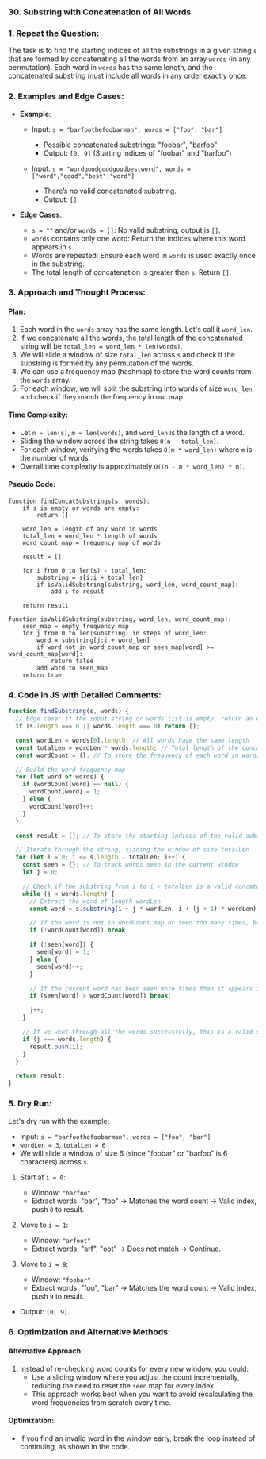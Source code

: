 ### 30. Substring with Concatenation of All Words

### 1. **Repeat the Question**:

The task is to find the starting indices of all the substrings in a given string `s` that are formed by concatenating all the words from an array `words` (in any permutation). Each word in `words` has the same length, and the concatenated substring must include all words in any order exactly once.

### 2. **Examples and Edge Cases**:

- **Example**:

  - Input: `s = "barfoothefoobarman", words = ["foo", "bar"]`

    - Possible concatenated substrings: "foobar", "barfoo"
    - Output: `[0, 9]` (Starting indices of "foobar" and "barfoo")

  - Input: `s = "wordgoodgoodgoodbestword", words = ["word","good","best","word"]`
    - There’s no valid concatenated substring.
    - Output: `[]`

- **Edge Cases**:
  - `s = ""` and/or `words = []`: No valid substring, output is `[]`.
  - `words` contains only one word: Return the indices where this word appears in `s`.
  - Words are repeated: Ensure each word in `words` is used exactly once in the substring.
  - The total length of concatenation is greater than `s`: Return `[]`.

### 3. **Approach and Thought Process**:

#### Plan:

1. Each word in the `words` array has the same length. Let's call it `word_len`.
2. If we concatenate all the words, the total length of the concatenated string will be `total_len = word_len * len(words)`.
3. We will slide a window of size `total_len` across `s` and check if the substring is formed by any permutation of the words.
4. We can use a frequency map (hashmap) to store the word counts from the `words` array.
5. For each window, we will split the substring into words of size `word_len`, and check if they match the frequency in our map.

#### Time Complexity:

- Let `n = len(s)`, `m = len(words)`, and `word_len` is the length of a word.
- Sliding the window across the string takes `O(n - total_len)`.
- For each window, verifying the words takes `O(m * word_len)` where `m` is the number of words.
- Overall time complexity is approximately `O((n - m * word_len) * m)`.

#### Pseudo Code:

```
function findConcatSubstrings(s, words):
    if s is empty or words are empty:
        return []

    word_len = length of any word in words
    total_len = word_len * length of words
    word_count_map = frequency map of words

    result = []

    for i from 0 to len(s) - total_len:
        substring = s[i:i + total_len]
        if isValidSubstring(substring, word_len, word_count_map):
            add i to result

    return result

function isValidSubstring(substring, word_len, word_count_map):
    seen_map = empty frequency map
    for j from 0 to len(substring) in steps of word_len:
        word = substring[j:j + word_len]
        if word not in word_count_map or seen_map[word] >= word_count_map[word]:
            return false
        add word to seen_map
    return true
```

### 4. **Code in JS with Detailed Comments**:

```javascript
function findSubstring(s, words) {
  // Edge case: if the input string or words list is empty, return an empty result
  if (s.length === 0 || words.length === 0) return [];

  const wordLen = words[0].length; // All words have the same length
  const totalLen = wordLen * words.length; // Total length of the concatenated string
  const wordCount = {}; // To store the frequency of each word in words array

  // Build the word frequency map
  for (let word of words) {
    if (wordCount[word] == null) {
      wordCount[word] = 1;
    } else {
      wordCount[word]++;
    }
  }

  const result = []; // To store the starting indices of the valid substrings

  // Iterate through the string, sliding the window of size totalLen
  for (let i = 0; i <= s.length - totalLen; i++) {
    const seen = {}; // To track words seen in the current window
    let j = 0;

    // Check if the substring from i to i + totalLen is a valid concatenation of words
    while (j < words.length) {
      // Extract the word of length wordLen
      const word = s.substring(i + j * wordLen, i + (j + 1) * wordLen);

      // If the word is not in wordCount map or seen too many times, break out
      if (!wordCount[word]) break;

      if (!seen[word]) {
        seen[word] = 1;
      } else {
        seen[word]++;
      }

      // If the current word has been seen more times than it appears in words, break
      if (seen[word] > wordCount[word]) break;

      j++;
    }

    // If we went through all the words successfully, this is a valid starting index
    if (j === words.length) {
      result.push(i);
    }
  }

  return result;
}
```

### 5. **Dry Run**:

Let's dry run with the example:

- Input: `s = "barfoothefoobarman", words = ["foo", "bar"]`
- `wordLen = 3`, `totalLen = 6`
- We will slide a window of size 6 (since "foobar" or "barfoo" is 6 characters) across `s`.

1. Start at `i = 0`:

   - Window: `"barfoo"`
   - Extract words: "bar", "foo" → Matches the word count → Valid index, push `0` to result.

2. Move to `i = 1`:

   - Window: `"arfoot"`
   - Extract words: "arf", "oot" → Does not match → Continue.

3. Move to `i = 9`:
   - Window: `"foobar"`
   - Extract words: "foo", "bar" → Matches the word count → Valid index, push `9` to result.

- Output: `[0, 9]`.

### 6. **Optimization and Alternative Methods**:

#### Alternative Approach:

1. Instead of re-checking word counts for every new window, you could:
   - Use a sliding window where you adjust the count incrementally, reducing the need to reset the `seen` map for every index.
   - This approach works best when you want to avoid recalculating the word frequencies from scratch every time.

#### Optimization:

- If you find an invalid word in the window early, break the loop instead of continuing, as shown in the code.
